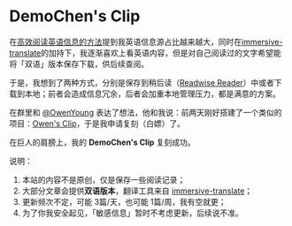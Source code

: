 # DemoChen's Clip

在[高效阅读英语信息的方法](https://demochen.com/posts/111501/)提到我英语信息源占比越来越大，同时在[immersive-translate](https://github.com/immersive-translate/immersive-translate )的加持下，我逐渐喜欢上看英语内容，但是对自己阅读过的文字希望能将「双语」版本保存下载，供后续查阅。

于是，我想到了两种方式，分别是保存到稍后读（[Readwise Reader](https://blog.readwise.io/readwise-reading-app/)）中或者下载到本地；前者会造成信息冗余，后者会加重本地管理压力，都是满意的方案。

在群里和 [@OwenYoung](https://www.owenyoung.com/about/ ) 表达了想法，他和我说：前两天刚好搭建了一个类似的项目：[Owen's Clip](https://clip.owenyoung.com/ )，于是我申请复刻（白嫖）了。

在巨人的肩膀上，我的 **DemoChen's Clip** 复刻成功。

说明：

1. 本站的内容不是原创，仅是保存一些阅读记录；
2. 大部分文章会提供**双语版本**，翻译工具来自 [immersive-translate](https://github.com/immersive-translate/immersive-translate )；
3. 更新频次不定，可能 3篇/天，也可能 1篇/周，我有空就更；
4. 为了你我安全起见，「敏感信息」暂时不考虑更新，后续说不准。
